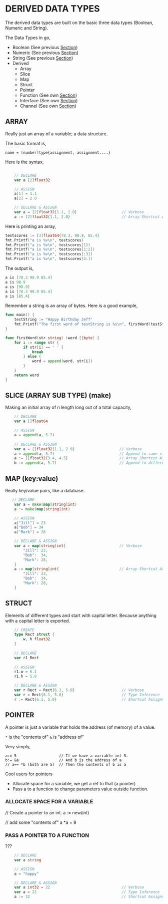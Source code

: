 # DERIVED DATA TYPES

The derived data types are built on the basic three data types
(Boolean, Numeric and String).

The Data Types in go,

* Boolean (See previous [Section](https://github.com/JeffDeCola/my-cheat-sheets/tree/master/development/languages/go-cheat-sheet/data-types.md))
* Numeric (See previous [Section](https://github.com/JeffDeCola/my-cheat-sheets/tree/master/development/languages/go-cheat-sheet/data-types.md))
* String (See previous [Section](https://github.com/JeffDeCola/my-cheat-sheets/tree/master/development/languages/go-cheat-sheet/data-types.md))
* Derived
  * Array
  * Slice
  * Map
  * Struct
  * Pointer
  * Function (See own [Section](https://github.com/JeffDeCola/my-cheat-sheets/tree/master/development/languages/go-cheat-sheet/functions.md))
  * Interface (See own [Section](https://github.com/JeffDeCola/my-cheat-sheets/tree/master/development/languages/go-cheat-sheet/interfaces.md))
  * Channel (See own [Section](https://github.com/JeffDeCola/my-cheat-sheets/tree/master/development/languages/go-cheat-sheet/concurrency-channels.md))

## ARRAY

Really just an array of a variable; a data structure.

The basic format is,

```
name = [number]type{assignment, assignment....}
```  

Here is the syntax,

```go

    // DECLARE
    var a [2]float32

    // ASSIGN
    a[1] = 1.1
    a[2] = 2.0

    // DECLARE & ASSIGN
	var a = [2]float32{1.1, 2.0}                    // Verbose
    a := [2]float32{1.1, 2.0}                       // Array Shortcut Assignment
```

Here is printing an array,

```go
testscores := [3]float64{78.3, 98.9, 85.4}
fmt.Printf("a is %v\n", testscores)
fmt.Printf("a is %v\n", testscores[1])
fmt.Printf("a is %v\n", testscores[1:2])
fmt.Printf("a is %v\n", testscores[:3])
fmt.Printf("a is %v\n", testscores[2:])
```

The output is,

```go
a is [78.3 98.9 85.4]
a is 98.9
a is [98.9]
a is [78.3 98.9 85.4]
a is [85.4]
```

Remember a string is an array of bytes. Here is a good example,

```go
func main() {
    testString := "Happy Birthday Jeff"
    fmt.Printf("The first word of testString is %s\n", firstWord(testString))
}

func firstWord(str string) (word []byte) {
    for i := range str {
        if str[i] == ' ' {
            break
        } else {
            word = append(word, str[i])
        }
    }
    return word
}
```

## SLICE (ARRAY SUB TYPE) (make)

Making an initial array of n length long out of a
total capacity,

```go
    // DECLARE
    var a []float64

    // ASSIGN
    a = append(a, 5.7) 
    
    // DECLARE & ASSIGN
    var a = []float32{1.1, 2.0}                    // Verbose
    a = append(a, 5.7)                             // Append to same slice
    a := []float32{3.4, 4.5}                       // Array Shortcut Assignment
    b := append(a, 5.7)                            // Append to different slice
```

## MAP (key:value)

Really key/value pairs, like a database.

```go
   // DECLARE
	var a = make(map[string]int)
	a := make(map[string]int)

    // ASSIGN
    a["Jill"] = 23
    a["Bob"] = 34
    a["Mark"] = 28

    // DECLARE & ASSIGN
    var a = map[string]int{                        // Verbose
        "Jill": 23,
        "Bob":  34,
        "Mark": 28,
    }                                              
    a := map[string]int{                           // Array Shortcut Assignment
        "Jill": 23,
        "Bob":  34,
        "Mark": 28,
    }
```

## STRUCT

Elements of different types and start
with capital letter.  Because
anything with a capital letter is exported.

```go
    // CREATE 
    type Rect struct {
        w, h float32
    }
    
    // DECLARE
    var r1 Rect
    
    // ASSIGN
    r1.w = 6.1
    r1.h = 5.0

    // DECLARE & ASSIGN
    var r Rect = Rect{6.1, 5.0}                     // Verbose
    var r = Rect{6.1, 5.0}                          // Type Inference
    r := Rect{6.1, 5.0}                             // Shortcut Assignment
```

## POINTER

A pointer is just a variable that holds the address (of memory)
of a value.

`*` is the "contents of"
`&` is "address of"

Very simply,

```
a:= 5                   // If we have a variable int 5.
b:= &a                  // And b is the address of a
// a== *b (both are 5)  // Then the contents of b is a
```

Cool users for pointers

* Allocate space for a variable, we get a ref to that (a pointer)
* Pass a to a function to change parameters value outside function.

### ALLOCATE SPACE FOR A VARIABLE

// Create a pointer to an int.
a := new(int)

// add some "contents of" a
*a = 9

### PASS A POINTER TO A FUNCTION 

???



```go
    // DECLARE                                    
    var a string

    // ASSIGN
    a = "happy"

    // DECLARE & ASSIGN
    var a int32 = 22                                // Verbose
    var a = 22                                      // Type Inference
    a := 32                                         // Shortcut Assignment
```


